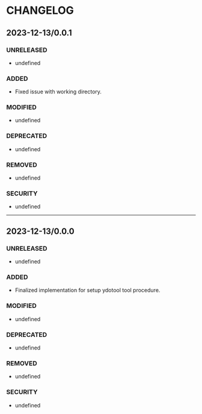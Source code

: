 #	CHANGELOG

##	2023-12-13/0.0.1

###	UNRELEASED
- undefined

###	ADDED
- Fixed issue with working directory.

###	MODIFIED
- undefined

###	DEPRECATED
- undefined

###	REMOVED
- undefined

###	SECURITY
- undefined

---

##	2023-12-13/0.0.0

###	UNRELEASED
- undefined

###	ADDED
- Finalized implementation for setup ydotool tool procedure.

###	MODIFIED
- undefined

###	DEPRECATED
- undefined

###	REMOVED
- undefined

###	SECURITY
- undefined
